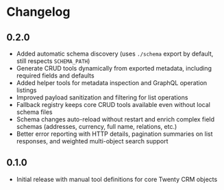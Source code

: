 # Changelog

## 0.2.0
- Added automatic schema discovery (uses `./schema` export by default, still respects `SCHEMA_PATH`)
- Generate CRUD tools dynamically from exported metadata, including required fields and defaults
- Added helper tools for metadata inspection and GraphQL operation listings
- Improved payload sanitization and filtering for list operations
- Fallback registry keeps core CRUD tools available even without local schema files
- Schema changes auto-reload without restart and enrich complex field schemas (addresses, currency, full name, relations, etc.)
- Better error reporting with HTTP details, pagination summaries on list responses, and weighted multi-object search support

## 0.1.0
- Initial release with manual tool definitions for core Twenty CRM objects
